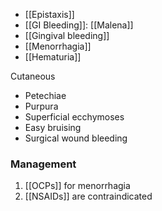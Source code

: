 - [[Epistaxis]]
- [[GI Bleeding]]: [[Malena]] 
- [[Gingival bleeding]]
- [[Menorrhagia]]
- [[Hematuria]] 

Cutaneous
- Petechiae
- Purpura
- Superficial ecchymoses
- Easy bruising
- Surgical wound bleeding
### Management
1. [[OCPs]] for menorrhagia
2. [[NSAIDs]] are contraindicated 

